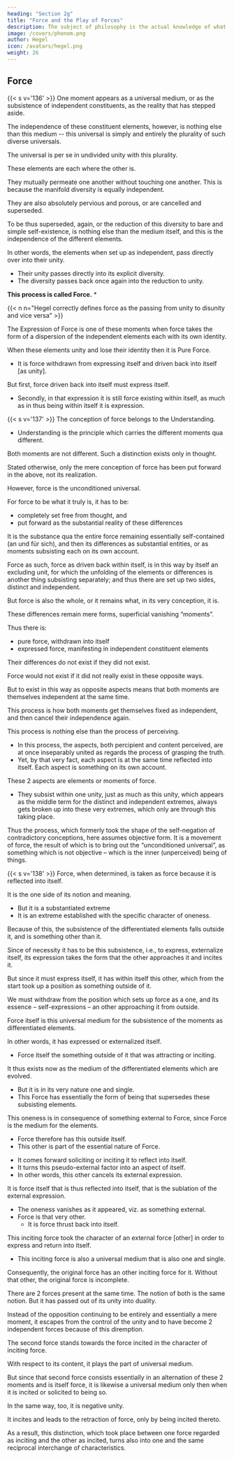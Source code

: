 ```yaml
---
heading: "Section 2g"
title: "Force and the Play of Forces"
description: The subject of philosophy is the actual knowledge of what truly is.
image: /covers/phenom.png
author: Hegel
icon: /avatars/hegel.png
weight: 26
---
```



## Force

{{< s v='136' >}} One moment appears as a universal medium, or as the subsistence of independent constituents, as the reality that has stepped aside. 

The independence of these constituent elements, however, is nothing else than this medium -- this universal is simply and entirely the plurality of such diverse universals. 

The universal is per se in undivided unity with this plurality.

These elements are each where the other is.

They mutually permeate one another without touching one another. This is because the manifold diversity is equally independent. 

They are also absolutely pervious and porous, or are cancelled and superseded.

To be thus superseded, again, or the reduction of this diversity to bare and simple self-existence, is nothing else than the medium itself, and this is the independence of the different elements.

In other words, the elements when set up as independent, pass directly over into their unity.
- Their unity passes directly into its explicit diversity.
- The diversity passes back once again into the reduction to unity. 

**This process is called Force.** *

{{< n n="Hegel correctly defines force as the passing from unity to disunity and vice versa" >}}




The Expression of Force is one of these moments when force takes the form of a dispersion of the independent elements each with its own identity.

When these elements unity and lose their identity then it is Pure Force. 
- It is force withdrawn from expressing itself and driven back into itself [as unity].
<!-- , however, force takes the form of that wherein they disappear and vanish, it is Force proper,   -->

But first, force driven back into itself must express itself. 
- Secondly, in that expression it is still force existing within itself, as much as in thus being within itself it is expression.

<!-- Φ 137.  -->

{{< s v='137' >}} The conception of force belongs to the Understanding.
- Understanding is the principle which carries the different moments qua different.

<!-- When we keep both moments in this immediate unity, it is , to which , that is, properly speaking,   -->

Both moments are not different. Such a distinction exists only in thought. 

Stated otherwise, only the mere conception of force has been put forward in the above, not its realization. 

However, force is the unconditioned universal. 
<!-- which is in itself just what it is for something else, or which holds difference within itself – for difference is nothing else than existence-for-an-other.  -->

For force to be what it truly is, it has to be:
- completely set free from thought, and
- put forward as the substantial reality of these differences

It is the substance qua the entire force remaining essentially self-contained (an und für sich), and then its differences as substantial entities, or as moments subsisting each on its own account.

Force as such, force as driven back within itself, is in this way by itself an excluding unit, for which the unfolding of the elements or differences is another thing subsisting separately; and thus there are set up two sides, distinct and independent.

But force is also the whole, or it remains what, in its very conception, it is.

These differences remain mere forms, superficial vanishing “moments”. 

Thus there is:
- pure force, withdrawn into itself
- expressed force, manifesting in independent constituent elements

Their differences do not exist if they did not exist. 

Force would not exist if it did not really exist in these opposite ways.

But to exist in this way as opposite aspects means that both moments are themselves independent at the same time.

This process is how both moments get themselves fixed as independent, and then cancel their independence again.

This process is nothing else than the process of perceiving. 
- In this process, the aspects, both percipient and content perceived, are at once inseparably united as regards the process of grasping the truth.
- Yet, by that very fact, each aspect is at the same time reflected into itself. Each aspect is something on its own account. 

These 2 aspects are elements or moments of force.
- They subsist within one unity, just as much as this unity, which appears as the middle term for the distinct and independent extremes, always gets broken up into these very extremes, which only are through this taking place.

Thus the process, which formerly took the shape of the self-negation of contradictory conceptions, here assumes objective form. It is a movement of force, the result of which is to bring out the “unconditioned universal”, as something which is not objective – which is the inner (unperceived) being of things.

<!-- Φ 138.  -->

{{< s v='138' >}} Force, when determined, is taken as force because it is reflected into itself. 

It is the one side of its notion and meaning. 
- But it is a substantiated extreme
- It is an extreme established with the specific character of oneness. 

Because of this, the subsistence of the differentiated elements falls outside it, and is something other than it.

Since of necessity it has to be this subsistence, i.e., to express, externalize itself, its expression takes the form that the other approaches it and incites it.

But since it must express itself, it has within itself this other, which from the start took up a position as something outside of it.

We must withdraw from the position which sets up force as a one, and its essence – self-expressions – an other approaching it from outside. 

Force itself is this universal medium for the subsistence of the moments as differentiated elements. 

In other words, it has expressed or externalized itself.
- Force itself the something outside of it that was attracting or inciting. 

It thus exists now as the medium of the differentiated elements which are evolved.
- But it is in its very nature one and single. 
- This Force has essentially the form of being that supersedes these subsisting elements. 

This oneness is in consequence of something external to Force, since Force is the medium for the elements.
- Force therefore has this outside itself.
- This other is part of the essential nature of Force. 
<!-- its essential being -->
  - It comes forward soliciting or inciting it to reflect into itself.
  - It turns this pseudo-external factor into an aspect of itself.
  - In other words, this other cancels its external expression. 

It is force itself that is thus reflected into itself, that is the sublation of the external expression.
- The oneness vanishes as it appeared, viz. as something external.
- Force is that very other.
  - It is force thrust back into itself.


This inciting force took the character of an external force [other] in order to express and return into itself.
- This inciting force is also a universal medium that is also one and single.


Consequently, the original force has an other inciting force for it. Without that other, the original force is incomplete. 

There are 2 forces present at the same time. The notion of both is the same notion. But it has passed out of its unity into duality. 

Instead of the opposition continuing to be entirely and essentially a mere moment, it escapes from the control of the unity and to have become 2 independent forces because of this diremption. 


The second force stands towards the force incited in the character of inciting force. 

With respect to its content, it plays the part of universal medium. 

But since that second force consists essentially in an alternation of these 2 moments and is itself force, it is likewise a universal medium only then when it is incited or solicited to being so.

In the same way, too, it is negative unity. 

It incites and leads to the retraction of force, only by being incited thereto. 

As a result, this distinction, which took place between one force regarded as inciting and the other as incited, turns also into one and the same reciprocal interchange of characteristics.
